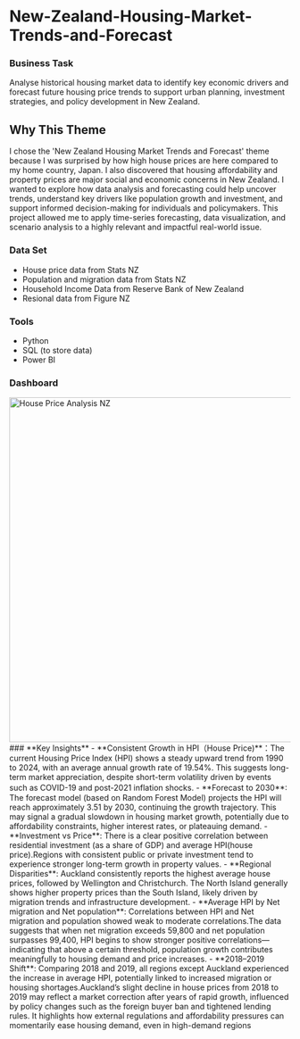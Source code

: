 # New-Zealand-Housing-Market-Trends-and-Forecast
### **Business Task**
Analyse historical housing market data to identify key economic drivers and forecast future housing price trends to support urban planning, investment strategies, and policy development in New Zealand.
## Why This Theme
I chose the 'New Zealand Housing Market Trends and Forecast' theme because I was surprised by how high house prices are here compared to my home country, Japan. I also discovered that housing affordability and property prices are major social and economic concerns in New Zealand. I wanted to explore how data analysis and forecasting could help uncover trends, understand key drivers like population growth and investment, and support informed decision-making for individuals and policymakers. This project allowed me to apply time-series forecasting, data visualization, and scenario analysis to a highly relevant and impactful real-world issue.
### **Data Set**
- House price data from Stats NZ
- Population and migration data from Stats NZ
- Household Income Data from Reserve Bank of New Zealand
- Resional data from Figure NZ
### **Tools**
- Python
- SQL (to store data)
- Power BI
### **Dashboard**
<img width="618" alt="House Price Analysis NZ" src="https://github.com/user-attachments/assets/1350d4de-7079-4a6d-96fa-c354af5d6ba2" />
### **Key Insights**
- **Consistent Growth in HPI（House Price)**：The current Housing Price Index (HPI) shows a steady upward trend from 1990 to 2024, with an average annual growth rate of 19.54%. This suggests long-term market appreciation, despite short-term volatility driven by events such as COVID-19 and post-2021 inflation shocks.
- **Forecast to 2030**:　The forecast model (based on Random Forest Model) projects the HPI will reach approximately  3.51 by 2030, continuing the growth trajectory. This may signal a gradual slowdown in housing market growth, potentially due to affordability constraints, higher interest rates, or plateauing demand.
- **Investment vs Price**: There is a clear positive correlation between residential investment (as a share of GDP) and average HPI(house price).Regions with consistent public or private investment tend to experience stronger long-term growth in property values.
- **Regional Disparities**: Auckland consistently reports the highest average house prices, followed by Wellington and Christchurch. The North Island generally shows higher property prices than the South Island, likely driven by migration trends and infrastructure development.
- **Average HPI by Net migration and Net population**: Correlations between HPI and Net migration and population showed weak to moderate correlations.The data suggests that when net migration exceeds 59,800 and net population surpasses 99,400, HPI begins to show stronger positive correlations—indicating that above a certain threshold, population growth contributes meaningfully to housing demand and price increases.
- **2018–2019 Shift**: Comparing 2018 and 2019,  all regions except Auckland experienced the increase in average HPI, potentially linked to increased migration or housing shortages.Auckland’s slight decline in house prices from 2018 to 2019 may reflect a market correction after years of rapid growth, influenced by policy changes such as the foreign buyer ban and tightened lending rules. It highlights how external regulations and affordability pressures can momentarily ease housing demand, even in high-demand regions






